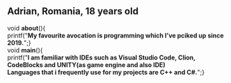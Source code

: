 ## Adrian, Romania, 18 years old
void **about**(){<br />
  printf("**My favourite avocation is programming which I've pciked up since 2019.**";} <br />
void **main**(){ <br />
  printf("**I am familiar with IDEs such as Visual Studio Code, Clion, CodeBlocks and UNITY(as game engine and also IDE)<br />
  Languages that i frequently use for my projects are C++ and C#.**";}<br />
